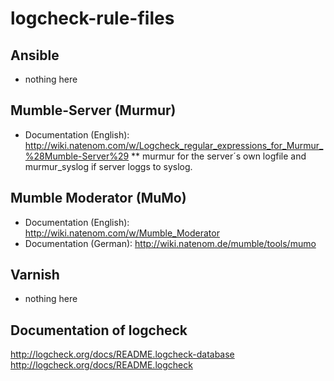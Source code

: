 # logcheck-rule-files
## Ansible
* nothing here

## Mumble-Server (Murmur)
* Documentation (English): http://wiki.natenom.com/w/Logcheck_regular_expressions_for_Murmur_%28Mumble-Server%29
** murmur for the server´s own logfile and murmur_syslog if server loggs to syslog.

## Mumble Moderator (MuMo)
* Documentation (English): http://wiki.natenom.com/w/Mumble_Moderator
* Documentation (German): http://wiki.natenom.de/mumble/tools/mumo

## Varnish
* nothing here

## Documentation of logcheck
http://logcheck.org/docs/README.logcheck-database
http://logcheck.org/docs/README.logcheck

